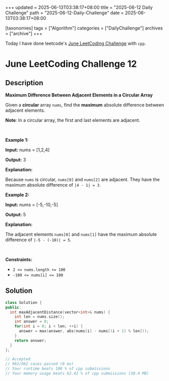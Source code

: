 +++
updated = 2025-06-13T03:38:17+08:00
title = "2025-06-12 Daily Challenge"
path = "2025-06-12-Daily-Challenge"
date = 2025-06-13T03:38:17+08:00

[taxonomies]
tags = ["Algorithm"]
categories = ["DailyChallenge"]
archives = ["archive"]
+++

Today I have done leetcode's [June LeetCoding Challenge](https://leetcode.com/problems/maximum-difference-between-adjacent-elements-in-a-circular-array/) with `cpp`.

<!-- more -->

# June LeetCoding Challenge 12

## Description

**Maximum Difference Between Adjacent Elements in a Circular Array**

<p>Given a <strong>circular</strong> array <code>nums</code>, find the <b>maximum</b> absolute difference between adjacent elements.</p>

<p><strong>Note</strong>: In a circular array, the first and last elements are adjacent.</p>

<p>&nbsp;</p>
<p><strong class="example">Example 1:</strong></p>

<div class="example-block">
<p><strong>Input:</strong> <span class="example-io">nums = [1,2,4]</span></p>

<p><strong>Output:</strong> <span class="example-io">3</span></p>

<p><strong>Explanation:</strong></p>

<p>Because <code>nums</code> is circular, <code>nums[0]</code> and <code>nums[2]</code> are adjacent. They have the maximum absolute difference of <code>|4 - 1| = 3</code>.</p>
</div>

<p><strong class="example">Example 2:</strong></p>

<div class="example-block">
<p><strong>Input:</strong> <span class="example-io">nums = [-5,-10,-5]</span></p>

<p><strong>Output:</strong> <span class="example-io">5</span></p>

<p><strong>Explanation:</strong></p>

<p>The adjacent elements <code>nums[0]</code> and <code>nums[1]</code> have the maximum absolute difference of <code>|-5 - (-10)| = 5</code>.</p>
</div>

<p>&nbsp;</p>
<p><strong>Constraints:</strong></p>

<ul>
	<li><code>2 &lt;= nums.length &lt;= 100</code></li>
	<li><code>-100 &lt;= nums[i] &lt;= 100</code></li>
</ul>


## Solution

``` cpp
class Solution {
public:
  int maxAdjacentDistance(vector<int>& nums) {
    int len = nums.size();
    int answer = 0;
    for(int i = 0; i < len; ++i) {
      answer = max(answer, abs(nums[i] - nums[(i + 1) % len]));
    }
    return answer;
  }
};

// Accepted
// 962/962 cases passed (0 ms)
// Your runtime beats 100 % of cpp submissions
// Your memory usage beats 62.42 % of cpp submissions (30.4 MB)
```
